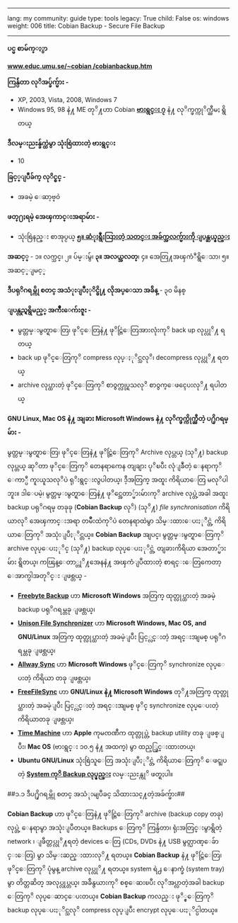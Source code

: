 

---

lang: my
community: guide
type: tools
legacy: True
child: False
os: windows
weight: 006
title: Cobian Backup - Secure File Backup

---

**ပင္မ စာမ်က္ႏွာ**

[**www.educ.umu.se/~cobian /cobianbackup.htm**](http://www.educ.umu.se/~cobian/cobianbackup.htm)

**ကြန္ပ်ဴတာ လုိအပ္ခ်က္မ်ား -**

- XP, 2003, Vista, 2008, Windows 7
- Windows 95, 98 နဲ႔ ME တုိ႔ဟာ Cobian [**ဗားရွင္း ၇**](/sites/securitybkp.ngoinabox.org/security/files/cobian/Cb7Setup.exe) နဲ႔ လုိက္ဖက္ကုိက္ညီမႈ ရွိတယ္

**ဒီလမ္းညႊန္ခ်က္ထဲမွာ သုံးစြဲထားတဲ့ ဗားရွင္း**

- 10

**ခြင့္ျပဳခ်က္ လုိင္စင္ -**

- အခမဲ့ ေဆာ့ဗ္၀ဲ

**ဖတ္႐ႈရမဲ့ အေၾကာင္းအရာမ်ား -**

- သုံးစြဲနည္း စာအုပ္ငယ္ [**၅။ ဆံုးရွဳံးသြားတဲ့ သတင္း အခ်က္အလက္မ်ားကို ျပန္ဆယ္နည္း**](/my/chapter-5)

**အဆင့္** - ၁။ လက္သင္၊ ၂။ ပ်မ္းမွ်၊ **၃။ အလယ္အလတ္**၊ ၄။ အေတြ႔အၾကံဳရွိေသာ၊ ၅။ အဆင့္ျမင့္

**ဒီပရုိဂရမ္ကို စတင္ အသံုးျပဳႏုိင္ဖို႔ လိုအပ္ေသာ အခ်ိန္** - ၃၀ မိနစ္

**ျပန္လည္ရရွိမည့္ အက်ိဳးေက်းဇူး -**

- မွတ္တမ္းမွတ္ရာေတြ၊ ဖုိင္ေတြနဲ႔ ဖုိင္တြဲေတြအားလုံးကုိ back up လုပ္လုိ႔ ရတယ္
- back up ဖုိင္ေတြကုိ compress လုပ္ႏုိင္သလုိ၊ decompress လုပ္လုိ႔ ရတယ္
- archive လုပ္ထားတဲ့ ဖုိင္ေတြကုိ စာ၀ွက္လုပ္ရသလုိ စာ၀ွက္ေဖၚေပးလုိ႔ ရပါတယ္

**GNU Linux, Mac OS နဲ႔ အျခား Microsoft Windows နဲ႔ လုိက္ဖက္ကိုက္ညီတဲ့ ပ႐ိုဂရမ္မ်ား -**

မွတ္တမ္းမွတ္ရာေတြ၊ ဖုိင္ေတြနဲ႔ ဖုိင္တြဲေတြကုိ Archive လုပ္တယ္ (သုိ႔) backup လုပ္တယ္ ဆုိတာ ဖုိင္ေတြကုိ တေနရာကေန တျချား ပုိၿပီး လုံျခဳံတဲ့ ေနရာကုိ ေကာ္ပီ ကူးယူသလုိပဲ ရုိးရွင္းလွပါတယ္၊ ဒီ့အတြက္ အထူး ကိရိယာေတြ မလုိပါဘူး။ ဒါေပမဲ့၊ မွတ္တမ္းမွတ္ရာေတြနဲ႔ ဖုိင္အေတာ္မ်ားမ်ားကုိ archive လုပ္တဲ့အခါ အထူး backup ပရုိဂရမ္ တခုခု (**Cobian Backup** လုိ) (သုိ႔) *file synchronisation* ကိရိယာလုိ အေၾကာင္းအရာ တမ်ိဳးထဲကုိပဲ တေနရာထဲမွာ သိမ္းထားေပးႏုိင္တဲ့ ကိရိယာေတြကုိ အသုံးျပဳႏုိင္တယ္။ **Cobian Backup** အျပင္၊ မွတ္တမ္းမွတ္ရာေတြကုိ archive လုပ္ေပးႏုိင္ (သုိ႔) backup လုပ္ေပးႏုိင္တဲ့ တျခားကိရိယာ အေတာ္မ်ားမ်ား ရွိတယ္၊ ကၽြန္ေတာ္တုိ႔အေနနဲ႔ အၾကံျပဳထားတဲ့ စာရင္းေတြကေတာ့ ေအာက္ပါအတုိင္း ျဖစ္တယ္ -

- [**Freebyte Backup**](http://www.freebyte.com/fbbackup/) ဟာ **Microsoft Windows** အတြက္ ထုတ္လုပ္ထားတဲ့ အခမဲ့ backup ပရုိဂရမ္တခု ျဖစ္တယ္၊
- [**Unison File Synchronizer**](http://www.cis.upenn.edu/~bcpierce/unison/) ဟာ **Microsoft Windows, Mac OS, and GNU/Linux** အတြက္ ထုတ္လုပ္ထားတဲ့ အခမဲ့ျပီး ပြင့္လင္းတဲ့ အရင္းအျမစ္ ပရုိဂရမ္တခု ျဖစ္တယ္၊
- [**Allway Sync**](http://allwaysync.com/) ဟာ **Microsoft Windows** ဖုိင္ေတြကုိ synchronize လုပ္ေပးတဲ့ ကိရိယာ တခု ျဖစ္တယ္၊
- [**FreeFileSync**](http://freefilesync.sourceforge.net/) ဟာ **GNU/Linux နဲ႔ Microsoft Windows** တုိ႔အတြက္ ထုတ္လုပ္ထားတဲ့ အခမဲ့ျပီး ပြင့္လင္းတဲ့ အရင္းအျမစ္ ဖုိင္ synchronize လုပ္ေပးတဲ့ ကိရိယာတခု ျဖစ္တယ္၊
- [**Time Machine**](https://secure.wikimedia.org/wikipedia/en/wiki/Time_Machine_%28Mac_OS%29) ဟာ **Apple** ကုမၸဏီက ထုတ္လုပ္တဲ့ backup utility တခု ျဖစ္ျပီး၊ **Mac OS** (ဗားရွင္း ၁၀.၅ နဲ႔ အထက္) မွာ ထည့္သြင္းထားတယ္၊
- **Ubuntu GNU/Linux** သုံးစြဲသူေတြ အသုံးျပဳႏုိင္တဲ့ ကိရိယာေတြကုိ ေဖၚျပတဲ့ [**System ကုိ Backup လုပ္နည္း**](https://help.ubuntu.com/community/BackupYourSystem) လမ္းညႊန္ကုိ ဖတ္ရႈပါ။

##၁.၁ ဒီပ႐ိုဂရမ္ကို စတင္ အသံုးမျပဳခင္ သိထားသင္႔တဲ့အခ်က္မ်ား##

**Cobian Backup** ဟာ ဖုိင္ေတြနဲ႔ ဖုိင္တြဲေတြကုိ archive (backup copy တခု) လုပ္တဲ့ ေနရာမွာ အသုံးျပဳတယ္။ Backups ေတြကုိ ကြန္ပ်ဴတာ၊ ရုံးအတြင္းမွာရွိတဲ့ network ၊ ျဖဳတ္တပ္လုိ႔ရတဲ့ devices ေတြ (CDs, DVDs နဲ႔ USB မွတ္ဉာဏ္ေခ်ာင္းေတြ) မွာ သိမ္းဆည္းထားလုိ႔ ရတယ္။ **Cobian Backup** နဲ႔ ဖုိင္တြဲေတြ၊ ဖုိင္ေတြကုိ ပုံမွန္ archive လုပ္လုိ႔ ရတယ္။ system ရဲ႕ ေနာက္ခံ (system tray) မွာ တိတ္တဆိတ္ အလုပ္လုပ္တယ္၊ အခ်ိန္ဇယားကုိ စစ္ေဆးၿပီး လုိအပ္လာတဲ့အခါ backup ေတြကုိ လုပ္ေဆာင္ေပးတယ္။ **Cobian Backup** ကလည္း ဖုိ္င္ေတြကုိ backup လုပ္ေပးႏုိင္သလုိ compress လုပ္ျပီး encrypt လုပ္ေပးႏုိင္ပါတယ္။


